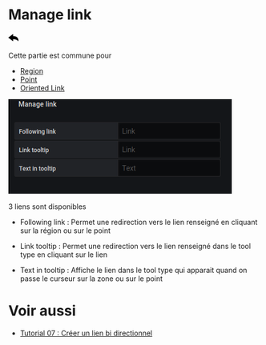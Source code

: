 # Manage link

[![](../../screenshots/other/Go-back.png)](coordinates.md)

Cette partie est commune pour

- [Region](coordinates-space-region.md)
- [Point](coordinates-space-point.md)
- [Oriented Link](coordinates-space-link.md)

![main metric](../../screenshots/editor/coordinates/manage-link/manage-link.png)

3 liens sont disponibles

- Following link : Permet une redirection vers le lien renseigné en cliquant sur la région ou sur le point

- Link tooltip : Permet une redirection vers le lien renseigné dans le tool type en cliquant sur le lien

- Text in tooltip : Affiche le lien dans le tool type qui apparait quand on passe le curseur sur la zone ou sur le point

# Voir aussi

- [Tutorial 07 : Créer un lien bi directionnel](../demo/tutorial07.md)
